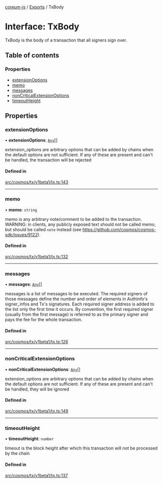 [coreum-js](../README.md) / [Exports](../modules.md) / TxBody

# Interface: TxBody

TxBody is the body of a transaction that all signers sign over.

## Table of contents

### Properties

- [extensionOptions](TxBody.md#extensionoptions)
- [memo](TxBody.md#memo)
- [messages](TxBody.md#messages)
- [nonCriticalExtensionOptions](TxBody.md#noncriticalextensionoptions)
- [timeoutHeight](TxBody.md#timeoutheight)

## Properties

### extensionOptions

• **extensionOptions**: [`Any`](../modules/internal_.md#any)[]

extension_options are arbitrary options that can be added by chains
when the default options are not sufficient. If any of these are present
and can't be handled, the transaction will be rejected

#### Defined in

[src/cosmos/tx/v1beta1/tx.ts:143](https://github.com/PulsaraIO/coreum-js/blob/63824e3/src/cosmos/tx/v1beta1/tx.ts#L143)

___

### memo

• **memo**: `string`

memo is any arbitrary note/comment to be added to the transaction.
WARNING: in clients, any publicly exposed text should not be called memo,
but should be called `note` instead (see https://github.com/cosmos/cosmos-sdk/issues/9122).

#### Defined in

[src/cosmos/tx/v1beta1/tx.ts:132](https://github.com/PulsaraIO/coreum-js/blob/63824e3/src/cosmos/tx/v1beta1/tx.ts#L132)

___

### messages

• **messages**: [`Any`](../modules/internal_.md#any)[]

messages is a list of messages to be executed. The required signers of
those messages define the number and order of elements in AuthInfo's
signer_infos and Tx's signatures. Each required signer address is added to
the list only the first time it occurs.
By convention, the first required signer (usually from the first message)
is referred to as the primary signer and pays the fee for the whole
transaction.

#### Defined in

[src/cosmos/tx/v1beta1/tx.ts:126](https://github.com/PulsaraIO/coreum-js/blob/63824e3/src/cosmos/tx/v1beta1/tx.ts#L126)

___

### nonCriticalExtensionOptions

• **nonCriticalExtensionOptions**: [`Any`](../modules/internal_.md#any)[]

extension_options are arbitrary options that can be added by chains
when the default options are not sufficient. If any of these are present
and can't be handled, they will be ignored

#### Defined in

[src/cosmos/tx/v1beta1/tx.ts:149](https://github.com/PulsaraIO/coreum-js/blob/63824e3/src/cosmos/tx/v1beta1/tx.ts#L149)

___

### timeoutHeight

• **timeoutHeight**: `number`

timeout is the block height after which this transaction will not
be processed by the chain

#### Defined in

[src/cosmos/tx/v1beta1/tx.ts:137](https://github.com/PulsaraIO/coreum-js/blob/63824e3/src/cosmos/tx/v1beta1/tx.ts#L137)
